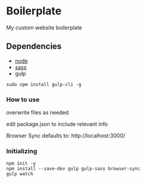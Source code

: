 # Boilerplate
My custom website boilerplate

## Dependencies
* [node](https://nodejs.org/en/)
* [sass](https://sass-lang.com/)
* gulp
```
sudo npm install gulp-cli -g
```


### How to use
overwrite files as needed

edit package.json to include relevant info

Browser Sync defaults to:
http://localhost:3000/

### Initializing
```
npm init -y
npm install --save-dev gulp gulp-sass browser-sync
gulp watch
```
